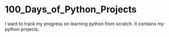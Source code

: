 # 100_Days_of_Python_Projects
I want to track my progress on learning python from scratch. It contains my python projects.
